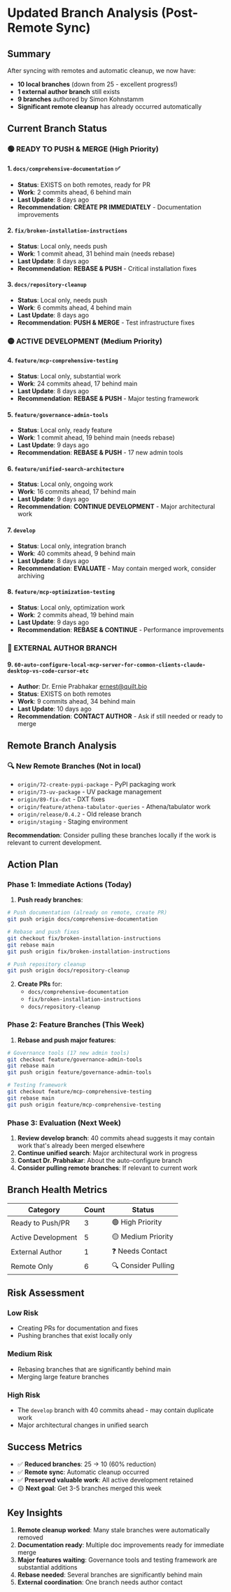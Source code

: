 # Updated Branch Analysis (Post-Remote Sync)

## Summary
After syncing with remotes and automatic cleanup, we now have:
- **10 local branches** (down from 25 - excellent progress!)
- **1 external author branch** still exists
- **9 branches** authored by Simon Kohnstamm
- **Significant remote cleanup** has already occurred automatically

## Current Branch Status

### 🟢 **READY TO PUSH & MERGE** (High Priority)

#### 1. `docs/comprehensive-documentation` ✅
- **Status**: EXISTS on both remotes, ready for PR
- **Work**: 2 commits ahead, 6 behind main
- **Last Update**: 8 days ago
- **Recommendation**: **CREATE PR IMMEDIATELY** - Documentation improvements

#### 2. `fix/broken-installation-instructions` 
- **Status**: Local only, needs push
- **Work**: 1 commit ahead, 31 behind main (needs rebase)
- **Last Update**: 8 days ago  
- **Recommendation**: **REBASE & PUSH** - Critical installation fixes

#### 3. `docs/repository-cleanup`
- **Status**: Local only, needs push
- **Work**: 6 commits ahead, 4 behind main
- **Last Update**: 8 days ago
- **Recommendation**: **PUSH & MERGE** - Test infrastructure fixes

### 🟡 **ACTIVE DEVELOPMENT** (Medium Priority)

#### 4. `feature/mcp-comprehensive-testing`
- **Status**: Local only, substantial work
- **Work**: 24 commits ahead, 17 behind main
- **Last Update**: 8 days ago
- **Recommendation**: **REBASE & PUSH** - Major testing framework

#### 5. `feature/governance-admin-tools` 
- **Status**: Local only, ready feature
- **Work**: 1 commit ahead, 19 behind main (needs rebase)
- **Last Update**: 9 days ago
- **Recommendation**: **REBASE & PUSH** - 17 new admin tools

#### 6. `feature/unified-search-architecture`
- **Status**: Local only, ongoing work
- **Work**: 16 commits ahead, 17 behind main
- **Last Update**: 9 days ago
- **Recommendation**: **CONTINUE DEVELOPMENT** - Major architectural work

#### 7. `develop` 
- **Status**: Local only, integration branch
- **Work**: 40 commits ahead, 9 behind main
- **Last Update**: 8 days ago
- **Recommendation**: **EVALUATE** - May contain merged work, consider archiving

#### 8. `feature/mcp-optimization-testing`
- **Status**: Local only, optimization work
- **Work**: 2 commits ahead, 19 behind main
- **Last Update**: 9 days ago
- **Recommendation**: **REBASE & CONTINUE** - Performance improvements

### 🔴 **EXTERNAL AUTHOR BRANCH**

#### 9. `60-auto-configure-local-mcp-server-for-common-clients-claude-desktop-vs-code-cursor-etc`
- **Author**: Dr. Ernie Prabhakar <ernest@quilt.bio>
- **Status**: EXISTS on both remotes
- **Work**: 9 commits ahead, 34 behind main
- **Last Update**: 10 days ago
- **Recommendation**: **CONTACT AUTHOR** - Ask if still needed or ready to merge

## Remote Branch Analysis

### 🔍 **New Remote Branches** (Not in local)
- `origin/72-create-pypi-package` - PyPI packaging work
- `origin/73-uv-package` - UV package management  
- `origin/89-fix-dxt` - DXT fixes
- `origin/feature/athena-tabulator-queries` - Athena/tabulator work
- `origin/release/0.4.2` - Old release branch
- `origin/staging` - Staging environment

**Recommendation**: Consider pulling these branches locally if the work is relevant to current development.

## Action Plan

### Phase 1: Immediate Actions (Today)

1. **Push ready branches**:
```bash
# Push documentation (already on remote, create PR)
git push origin docs/comprehensive-documentation

# Rebase and push fixes
git checkout fix/broken-installation-instructions
git rebase main
git push origin fix/broken-installation-instructions

# Push repository cleanup
git push origin docs/repository-cleanup
```

2. **Create PRs** for:
   - `docs/comprehensive-documentation`
   - `fix/broken-installation-instructions` 
   - `docs/repository-cleanup`

### Phase 2: Feature Branches (This Week)

1. **Rebase and push major features**:
```bash
# Governance tools (17 new admin tools)
git checkout feature/governance-admin-tools
git rebase main
git push origin feature/governance-admin-tools

# Testing framework
git checkout feature/mcp-comprehensive-testing  
git rebase main
git push origin feature/mcp-comprehensive-testing
```

### Phase 3: Evaluation (Next Week)

1. **Review develop branch**: 40 commits ahead suggests it may contain work that's already been merged elsewhere
2. **Continue unified search**: Major architectural work in progress
3. **Contact Dr. Prabhakar**: About the auto-configure branch
4. **Consider pulling remote branches**: If relevant to current work

## Branch Health Metrics

| Category | Count | Status |
|----------|-------|--------|
| Ready to Push/PR | 3 | 🟢 High Priority |
| Active Development | 5 | 🟡 Medium Priority |
| External Author | 1 | ❓ Needs Contact |
| Remote Only | 6 | 🔍 Consider Pulling |

## Risk Assessment

### Low Risk
- Creating PRs for documentation and fixes
- Pushing branches that exist locally only

### Medium Risk  
- Rebasing branches that are significantly behind main
- Merging large feature branches

### High Risk
- The `develop` branch with 40 commits ahead - may contain duplicate work
- Major architectural changes in unified search

## Success Metrics

- ✅ **Reduced branches**: 25 → 10 (60% reduction)
- ✅ **Remote sync**: Automatic cleanup occurred
- ✅ **Preserved valuable work**: All active development retained
- 🟡 **Next goal**: Get 3-5 branches merged this week

## Key Insights

1. **Remote cleanup worked**: Many stale branches were automatically removed
2. **Documentation ready**: Multiple doc improvements ready for immediate merge
3. **Major features waiting**: Governance tools and testing framework are substantial additions
4. **Rebase needed**: Several branches are significantly behind main
5. **External coordination**: One branch needs author contact



